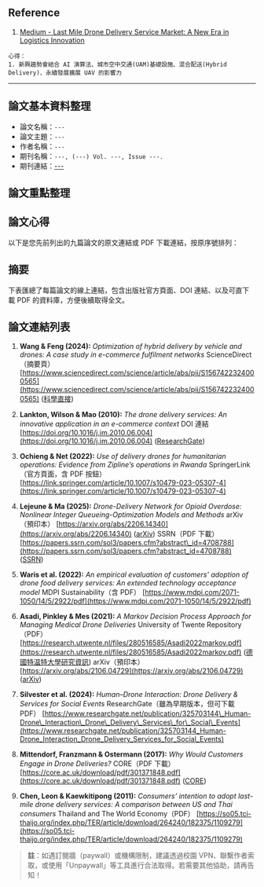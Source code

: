 ## Reference
1. [Medium - Last Mile Drone Delivery Service Market: A New Era in Logistics Innovation](https://medium.com/@pramod_50244/last-mile-drone-delivery-service-market-a-new-era-in-logistics-innovation-c3350f7d6a62)
```plaintext
心得：
1. 新興趨勢會結合 AI 演算法、城市空中交通(UAM)基礎設施、混合配送(Hybrid Delivery)、永續發展擴展 UAV 的影響力
```
---

## 論文基本資料整理
- 論文名稱：`---`
- 論文主題：`---`
- 作者名稱：`---`
- 期刊名稱：`---, (---) Vol. ---, Issue ---.`
- 期刊連結：[---](---)
## 論文重點整理
## 論文心得


以下是您先前列出的九篇論文的原文連結或 PDF 下載連結，按原序號排列：

## 摘要

下表匯總了每篇論文的線上連結，包含出版社官方頁面、DOI 連結、以及可直下載 PDF 的資料庫，方便後續取得全文。

## 論文連結列表

1. **Wang & Feng (2024):**
   *Optimization of hybrid delivery by vehicle and drones: A case study in e-commerce fulfilment networks*
   ScienceDirect（摘要頁）
   [https://www.sciencedirect.com/science/article/abs/pii/S1567422324000565](https://www.sciencedirect.com/science/article/abs/pii/S1567422324000565) ([科學直接][1])

2. **Lankton, Wilson & Mao (2010):**
   *The drone delivery services: An innovative application in an e-commerce context*
   DOI 連結
   [https://doi.org/10.1016/j.im.2010.06.004](https://doi.org/10.1016/j.im.2010.06.004) ([ResearchGate][2])

3. **Ochieng & Net (2022):**
   *Use of delivery drones for humanitarian operations: Evidence from Zipline’s operations in Rwanda*
   SpringerLink（官方頁面，含 PDF 按鈕）
   [https://link.springer.com/article/10.1007/s10479-023-05307-4](https://link.springer.com/article/10.1007/s10479-023-05307-4)

4. **Lejeune & Ma (2025):**
   *Drone-Delivery Network for Opioid Overdose: Nonlinear Integer Queueing-Optimization Models and Methods*
   arXiv（預印本）
   [https://arxiv.org/abs/2206.14340](https://arxiv.org/abs/2206.14340) ([arXiv][3])
   SSRN（PDF 下載）
   [https://papers.ssrn.com/sol3/papers.cfm?abstract\_id=4708788](https://papers.ssrn.com/sol3/papers.cfm?abstract_id=4708788) ([SSRN][4])

5. **Waris et al. (2022):**
   *An empirical evaluation of customers’ adoption of drone food delivery services: An extended technology acceptance model*
   MDPI Sustainability（含 PDF）
   [https://www.mdpi.com/2071-1050/14/5/2922/pdf](https://www.mdpi.com/2071-1050/14/5/2922/pdf)

6. **Asadi, Pinkley & Mes (2021):**
   *A Markov Decision Process Approach for Managing Medical Drone Deliveries*
   University of Twente Repository（PDF）
   [https://research.utwente.nl/files/280516585/Asadi2022markov.pdf](https://research.utwente.nl/files/280516585/Asadi2022markov.pdf) ([德國特温特大學研究資訊][5])
   arXiv（預印本）
   [https://arxiv.org/abs/2106.04729](https://arxiv.org/abs/2106.04729) ([arXiv][6])

7. **Silvester et al. (2024):**
   *Human–Drone Interaction: Drone Delivery & Services for Social Events*
   ResearchGate（雖為早期版本，但可下載 PDF）
   [https://www.researchgate.net/publication/325703144\_Human-Drone\_Interaction\_Drone\_Delivery\_Services\_for\_Social\_Events](https://www.researchgate.net/publication/325703144_Human-Drone_Interaction_Drone_Delivery_Services_for_Social_Events)

8. **Mittendorf, Franzmann & Ostermann (2017):**
   *Why Would Customers Engage in Drone Deliveries?*
   CORE（PDF 下載）
   [https://core.ac.uk/download/pdf/301371848.pdf](https://core.ac.uk/download/pdf/301371848.pdf) ([CORE][7])

9. **Chen, Leon & Kaewkitipong (2011):**
   *Consumers’ intention to adopt last-mile drone delivery services: A comparison between US and Thai consumers*
   Thailand and The World Economy（PDF）
   [https://so05.tci-thaijo.org/index.php/TER/article/download/264240/182375/1109279](https://so05.tci-thaijo.org/index.php/TER/article/download/264240/182375/1109279)

> **註**：如遇訂閱牆（paywall）或機構限制，建議透過校園 VPN、聯繫作者索取，或使用「Unpaywall」等工具進行合法取得。若需要其他協助，請再告知！

[1]: https://www.sciencedirect.com/science/article/abs/pii/S1567422324000565?utm_source=chatgpt.com "Optimization of hybrid delivery by vehicle and drones - ScienceDirect"
[2]: https://www.researchgate.net/publication/222605437_Antecedents_and_determinants_of_information_technology_habit?utm_source=chatgpt.com "Antecedents and determinants of information technology habit"
[3]: https://arxiv.org/abs/2206.14340?utm_source=chatgpt.com "Drone-Delivery Network for Opioid Overdose -- Nonlinear Integer Queueing-Optimization Models and Methods"
[4]: https://papers.ssrn.com/sol3/papers.cfm?abstract_id=4708788&utm_source=chatgpt.com "Drone-Delivery Network for Opioid Overdose - Nonlinear Integer ..."
[5]: https://research.utwente.nl/files/280516585/Asadi2022markov.pdf?utm_source=chatgpt.com "[PDF] A Markov decision process approach for managing medical drone ..."
[6]: https://arxiv.org/abs/2106.04729?utm_source=chatgpt.com "A Markov Decision Process Approach for Managing Medical Drone Deliveries"
[7]: https://core.ac.uk/download/pdf/301371848.pdf?utm_source=chatgpt.com "[PDF] Why Would Customers Engage in Drone Deliveries? - CORE"
